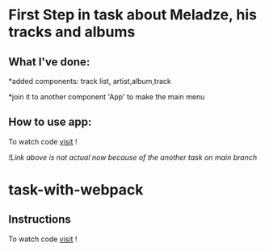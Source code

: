 
# First Step in task about Meladze, his tracks and albums
## What I've done:
*added components: track list, artist,album,track

*join it to another component 'App' to make the main menu

## How to use app:
To watch code [visit](https://dashagoryacheva.github.io/task-with-webpack/) !

*!Link above is not actual now because of the another task on main branch*

# task-with-webpack
## Instructions
To watch code [visit](https://dashagoryacheva.github.io/task-with-webpack/) !

